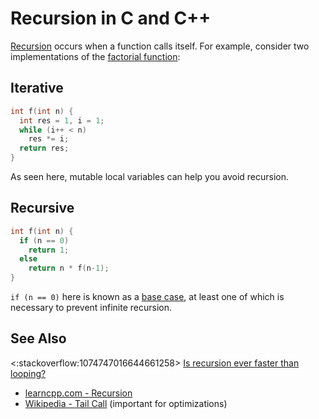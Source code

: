 # Recursion in C and C++
[Recursion](https://en.wikipedia.org/wiki/Recursion_(computer_science)) occurs when a function calls itself.
For example, consider two implementations of the [factorial function](https://en.wikipedia.org/wiki/Factorial):

<!-- inline -->
## Iterative
```c
int f(int n) {
  int res = 1, i = 1;
  while (i++ < n)
    res *= i;
  return res;
}
```
As seen here, mutable local variables can help you avoid recursion.

<!-- inline -->
## Recursive
```c
int f(int n) {
  if (n == 0)
    return 1;
  else
    return n * f(n-1);
}
```
`if (n == 0)` here is known as a [base case](https://en.wikipedia.org/wiki/Recursion_(computer_science)#Base_case),
at least one of which is necessary to prevent infinite recursion.

## See Also
<:stackoverflow:1074747016644661258>
[Is recursion ever faster than looping?](https://stackoverflow.com/q/2651112/5740428)<br>
- [learncpp.com - Recursion](https://www.learncpp.com/cpp-tutorial/recursion)
- [Wikipedia - Tail Call](https://en.wikipedia.org/wiki/Tail_call) (important for optimizations)
